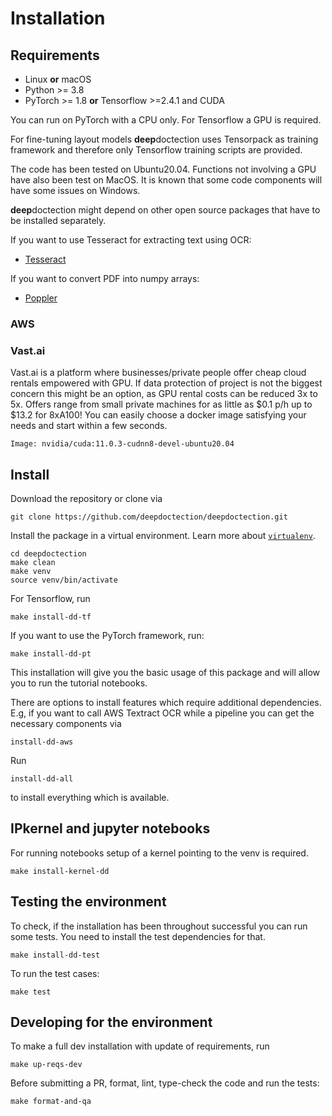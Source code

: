 # Installation


## Requirements

- Linux **or** macOS
- Python >=  3.8
- PyTorch >= 1.8 **or** Tensorflow >=2.4.1 and CUDA

You can run on PyTorch with a CPU only. For Tensorflow a GPU is required.

For fine-tuning layout models **deep**doctection uses Tensorpack as training
framework and therefore only Tensorflow training scripts are provided.

The code has been tested on Ubuntu20.04. Functions not involving a GPU have also been test on MacOS. It is known that 
some code components will have some issues on Windows.

**deep**doctection might depend on other open source packages that have to be installed separately. 

If you want to use Tesseract for extracting text using OCR:
- [Tesseract](https://github.com/tesseract-ocr/tesseract)

If you want to convert PDF into numpy arrays:
- [Poppler](https://poppler.freedesktop.org/)


### AWS 

### Vast.ai

Vast.ai is a platform where businesses/private people offer cheap cloud rentals empowered with GPU. If 
data protection of project is not the biggest concern this might be an option, as GPU rental costs can be reduced 
3x to 5x. Offers range from small private machines for as little as $0.1 p/h up to $13.2 for 8xA100! You can easily 
choose a docker image satisfying your needs and start within a few seconds. 

```
Image: nvidia/cuda:11.0.3-cudnn8-devel-ubuntu20.04
```

## Install

Download the repository or clone via

```
git clone https://github.com/deepdoctection/deepdoctection.git
```

Install the package in a virtual environment. Learn more about [`virtualenv`](https://docs.python.org/3/tutorial/venv.html). 

```
cd deepdoctection
make clean
make venv
source venv/bin/activate
```

For Tensorflow, run 

```
make install-dd-tf
```

If you want to use the PyTorch framework, run:

```
make install-dd-pt
```

This installation will give you the basic usage of this package and will allow you to run the tutorial notebooks.

There are options to install features which require additional dependencies. E.g, if you want to call AWS Textract OCR
while a pipeline you can get the necessary components via 

```
install-dd-aws
```

Run 

```
install-dd-all
```

to install everything which is available. 


## IPkernel and jupyter notebooks

For running notebooks setup of a kernel pointing to the venv is required.

```
make install-kernel-dd
```


## Testing the environment

To check, if the installation has been throughout successful you can run some tests. You need to install the test 
dependencies for that.

```
make install-dd-test
```

To run the test cases:

```
make test
```

## Developing for the environment

To make a full dev installation with update of requirements, run

```
make up-reqs-dev
```

Before submitting a PR, format, lint, type-check the code and run the tests:

```
make format-and-qa
```
